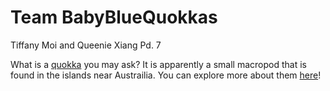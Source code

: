 # Team BabyBlueQuokkas
Tiffany Moi and Queenie Xiang 
Pd. 7

What is a [quokka](https://i.pinimg.com/736x/88/00/7a/88007abc54a800728a884441130c2c3a--quokka-australia.jpg) you may ask? It is apparently a small macropod that is found in the islands near Austrailia. You can explore more about them [here](https://en.wikipedia.org/wiki/Quokka)!
